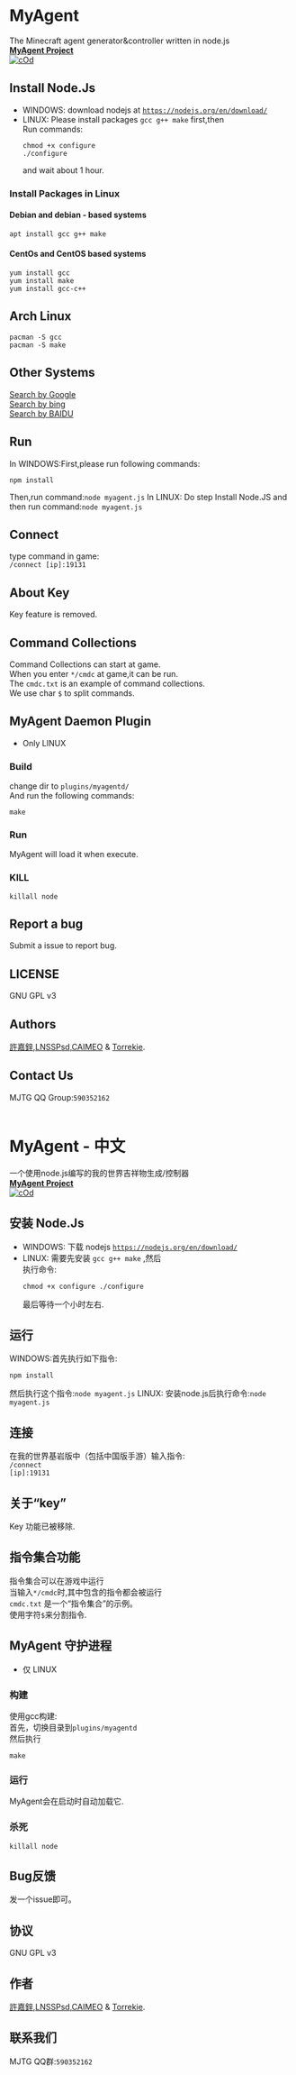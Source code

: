 # MyAgent
The Minecraft agent generator&amp;controller written in node.js<br/>
<b><a href="http://agent.vanillahh.online">MyAgent Project</a></b><br/>
[![cOd](https://img.shields.io/badge/chat-on%20discord-7289da.svg)](https://discord.gg/ntaa8z8)

## Install Node.Js
* WINDOWS: download nodejs at <code>https://nodejs.org/en/download/</code>
* LINUX: Please install packages <code>gcc g++ make</code> first,then<br/>
Run commands:<pre><code>chmod +x configure
./configure</code></pre>
and wait about 1 hour.
### Install Packages in Linux
#### Debian and debian - based systems
<pre><code>apt install gcc g++ make</code></pre>
#### CentOs and CentOS based systems
<pre><code>yum install gcc
yum install make
yum install gcc-c++</code></pre>
## Arch Linux
<pre><code>pacman -S gcc
pacman -S make</code></pre>
## Other Systems
[Search by Google](http://google.com)<br>[Search by bing](http://bing.com)<br>[Search by BAIDU](http://www.baidu.com)
## Run
In WINDOWS:First,please run following commands:<br/>
<pre><code>npm install</code></pre>
Then,run command:<code>node myagent.js</code>
In LINUX: Do step Install Node.JS and then run command:<code>node myagent.js</code>
## Connect
type command in game:<br>
<code>/connect [ip]:19131</code>
## About Key
Key feature is removed.
## Command Collections
Command Collections can start at game.<br>
When you enter <code>*/cmdc</code> at game,it can be run.<br>
The <code>cmdc.txt</code> is an example of command collections.<br>
We use char <code>$</code> to split commands.
## MyAgent Daemon Plugin
* Only LINUX
### Build
change dir to <code>plugins/myagentd/</code><br/>
And run the following commands:
<pre><code>make</code></pre>
### Run
MyAgent will load it when execute.
### KILL
<pre><code>killall node</code></pre>
## Report a bug
Submit a issue to report bug.
## LICENSE
GNU GPL v3
## Authors
[許嘉鋅](https://github.com/TheXuJiaXin),[LNSSPsd](https://github.com/LNSSPsd),[CAIMEO](https://github.com/CAIMEOX) &amp; [Torrekie](https://github.com/Torrekie).
## Contact Us
MJTG QQ Group:<code>590352162</code>
<br>
<br>
# MyAgent - 中文
一个使用node.js编写的我的世界吉祥物生成/控制器<br/>
<b><a href="http://agent.vanillahh.online">MyAgent Project</a></b><br/>[![cOd](https://img.shields.io/badge/chat-on%20discord-7289da.svg)](https://discord.gg/ntaa8z8)
## 安装 Node.Js
* WINDOWS: 下载 nodejs <code>https://nodejs.org/en/download/</code>
* LINUX: 需要先安装 <code>gcc g++ make</code> ,然后<br/>
执行命令:<pre><code>chmod +x configure
./configure</code></pre>
最后等待一个小时左右.
## 运行
WINDOWS:首先执行如下指令:<br/>
<pre><code>npm install</code></pre>
然后执行这个指令:<code>node myagent.js</code>
LINUX: 安装node.js后执行命令:<code>node myagent.js</code>
## 连接
在我的世界基岩版中（包括中国版手游）输入指令:<br>
<code>/connect [ip]:19131</code>
## 关于“key”
Key 功能已被移除.
## 指令集合功能
指令集合可以在游戏中运行<br>
当输入<code>*/cmdc</code>时,其中包含的指令都会被运行<br>
<code>cmdc.txt</code> 是一个“指令集合”的示例。<br>
使用字符<code>$</code>来分割指令.
## MyAgent 守护进程
* 仅 LINUX
### 构建
使用gcc构建:<br/>
首先，切换目录到<code>plugins/myagentd</code><br/>
然后执行<pre><code>make</code></pre>
### 运行
MyAgent会在启动时自动加载它.
### 杀死
<pre><code>killall node</code></pre>
## Bug反馈
发一个issue即可。
## 协议
GNU GPL v3
## 作者
[許嘉鋅](https://github.com/TheXuJiaXin),[LNSSPsd](https://github.com/LNSSPsd),[CAIMEO](https://github.com/CAIMEOX) &amp; [Torrekie](https://github.com/Torrekie).
## 联系我们
MJTG QQ群:<code>590352162</code>
